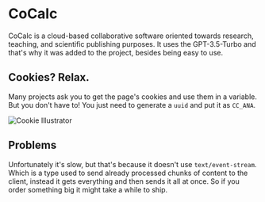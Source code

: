 # CoCalc

CoCalc is a cloud-based collaborative software oriented towards research, teaching, and scientific publishing purposes. It uses the GPT-3.5-Turbo and that's why it was added to the project, besides being easy to use.

## Cookies? Relax.

Many projects ask you to get the page's cookies and use them in a variable. But you don't have to! You just need to generate a `uuid` and put it as `CC_ANA`.

![Cookie Illustrator](https://encrypted-tbn0.gstatic.com/images?q=tbn:ANd9GcRkNYtl15cTPNlGlEKK1qc9YsUMLZbfnx9Dqw&usqp=CAU)

## Problems

Unfortunately it's slow, but that's because it doesn't use `text/event-stream`. Which is a type used to send already processed chunks of content to the client, instead it gets everything and then sends it all at once. So if you order something big it might take a while to ship.
